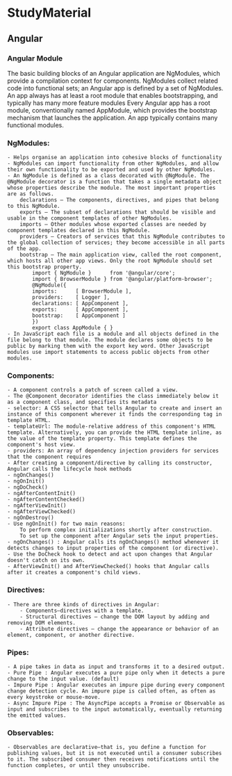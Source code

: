 # StudyMaterial
## Angular
### Angular Module
The basic building blocks of an Angular application are NgModules, which provide a compilation context for components. NgModules collect related code into functional sets; an Angular app is defined by a set of NgModules. An app always has at least a root module that enables bootstrapping, and typically has many more feature modules
Every Angular app has a root module, conventionally named AppModule, which provides the bootstrap mechanism that launches the application. An app typically contains many functional modules.


### NgModules:
    - Helps organise an application into cohesive blocks of functionality
    - NgModules can import functionality from other NgModules, and allow their own functionality to be exported and used by other NgModules.
    - An NgModule is defined as a class decorated with @NgModule. The @NgModule decorator is a function that takes a single metadata object whose properties describe the module. The most important properties are as follows.
        declarations — The components, directives, and pipes that belong to this NgModule.
        exports — The subset of declarations that should be visible and usable in the component templates of other NgModules.
        imports — Other modules whose exported classes are needed by component templates declared in this NgModule.
        providers — Creators of services that this NgModule contributes to the global collection of services; they become accessible in all parts of the app.
        bootstrap — The main application view, called the root component, which hosts all other app views. Only the root NgModule should set this bootstrap property.
            import { NgModule }      from '@angular/core';
            import { BrowserModule } from '@angular/platform-browser';
            @NgModule({
            imports:      [ BrowserModule ],
            providers:    [ Logger ],
            declarations: [ AppComponent ],
            exports:      [ AppComponent ],
            bootstrap:    [ AppComponent ]
            })
            export class AppModule { }
    - In JavaScript each file is a module and all objects defined in the file belong to that module. The module declares some objects to be public by marking them with the export key word. Other JavaScript modules use import statements to access public objects from other modules.

### Components:
    - A component controls a patch of screen called a view.
    - The @Component decorator identifies the class immediately below it as a component class, and specifies its metadata
    - selector: A CSS selector that tells Angular to create and insert an instance of this component wherever it finds the corresponding tag in template HTML.
    - templateUrl: The module-relative address of this component's HTML template. Alternatively, you can provide the HTML template inline, as the value of the template property. This template defines the component's host view.
    - providers: An array of dependency injection providers for services that the component requires
    - After creating a component/directive by calling its constructor, Angular calls the lifecycle hook methods
    - ngOnChanges()
    - ngOnInit()
    - ngDoCheck()
    - ngAfterContentInit()
    - ngAfterContentChecked()
    - ngAfterViewInit()
    - ngAfterViewChecked()
    - ngOnDestroy()
    - Use ngOnInit() for two main reasons:
        To perform complex initializations shortly after construction.
        To set up the component after Angular sets the input properties.
    - ngOnChanges() : Angular calls its ngOnChanges() method whenever it detects changes to input properties of the component (or directive).
    - Use the DoCheck hook to detect and act upon changes that Angular doesn't catch on its own.
    - AfterViewInit() and AfterViewChecked() hooks that Angular calls after it creates a component's child views.

### Directives:
    - There are three kinds of directives in Angular:
        - Components—directives with a template.
        - Structural directives — change the DOM layout by adding and removing DOM elements.
        - Attribute directives — change the appearance or behavior of an element, component, or another directive.

### Pipes:
    - A pipe takes in data as input and transforms it to a desired output.
    - Pure Pipe : Angular executes a pure pipe only when it detects a pure change to the input value. (default)
    - Impure Pipe : Angular executes an impure pipe during every component change detection cycle. An impure pipe is called often, as often as every keystroke or mouse-move.
    - Async Impure Pipe : The AsyncPipe accepts a Promise or Observable as input and subscribes to the input automatically, eventually returning the emitted values.

### Observables:
    - Observables are declarative—that is, you define a function for publishing values, but it is not executed until a consumer subscribes to it. The subscribed consumer then receives notifications until the function completes, or until they unsubscribe.
    
